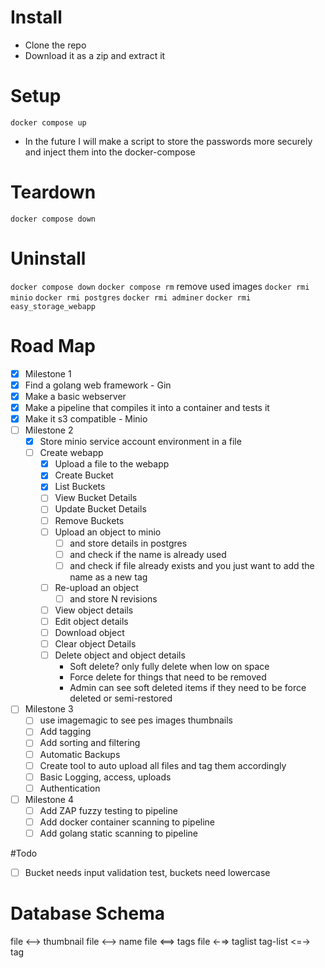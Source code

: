 # Install
- Clone the repo
- Download it as a zip and extract it

# Setup
`docker compose up`
 - In the future I will make a script to store the passwords more securely and inject them into the docker-compose

# Teardown
`docker compose down`

# Uninstall
`docker compose down`
`docker compose rm`
remove used images
`docker rmi minio`
`docker rmi postgres`
`docker rmi adminer`
`docker rmi easy_storage_webapp`


# Road Map
 - [x]  Milestone 1
   - [x] Find a golang web framework - Gin
   - [x] Make a basic webserver
   - [x] Make a pipeline that compiles it into a container and tests it
   - [x] Make it s3 compatible - Minio
 - [ ] Milestone 2
   - [x] Store minio service account environment in a file
   - [ ] Create webapp
     - [x] Upload a file to the webapp
     - [x] Create Bucket
     - [x] List Buckets
     - [ ] View Bucket Details
     - [ ] Update Bucket Details
     - [ ] Remove Buckets
     - [ ] Upload an object to minio
       - [ ] and store details in postgres
       - [ ] and check if the name is already used
       - [ ] and check if file already exists and you just want to add the name as a new tag
     - [ ] Re-upload an object
       - [ ] and store N revisions
     - [ ] View object details
     - [ ] Edit object details
     - [ ] Download object
     - [ ] Clear object Details
     - [ ] Delete object and object details 
       - Soft delete? only fully delete when low on space
       - Force delete for things that need to be removed
       - Admin can see soft deleted items if they need to be force deleted or semi-restored
 - [ ] Milestone 3
   - [ ] use imagemagic to see pes images thumbnails
   - [ ] Add tagging
   - [ ] Add sorting and filtering
   - [ ] Automatic Backups
   - [ ] Create tool to auto upload all files and tag them accordingly
   - [ ] Basic Logging, access, uploads
   - [ ] Authentication
 - [ ] Milestone 4
   - [ ] Add ZAP fuzzy testing to pipeline
   - [ ] Add docker container scanning to pipeline
   - [ ] Add golang static scanning to pipeline

#Todo
 - [ ] Bucket needs input validation test, buckets need lowercase


# Database Schema
file <--> thumbnail
file <--> name
file <==> tags
file <-=> taglist
tag-list <=-> tag 
